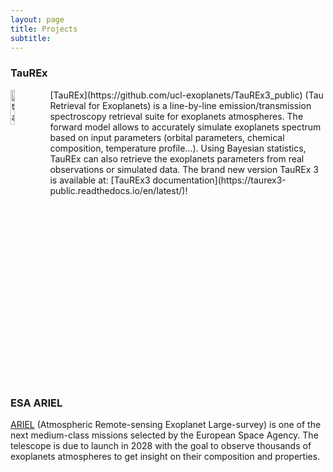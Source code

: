 ```yaml
---
layout: page
title: Projects
subtitle: 
---
```



### TauREx
<img src="https://quentchangeat.github.io/img/taurex-3-oct2021.png" alt="taurex" width="12%" height="12%" align="left">
[TauREx](https://github.com/ucl-exoplanets/TauREx3_public) (Tau Retrieval for Exoplanets) is a line-by-line emission/transmission spectroscopy retrieval suite for exoplanets atmospheres. The forward model allows to accurately simulate exoplanets spectrum based on input parameters (orbital parameters, chemical composition, temperature profile...). Using Bayesian statistics, TauREx can also retrieve the exoplanets parameters from real observations or simulated data. The brand new version TauREx 3 is available at: [TauREx3 documentation](https://taurex3-public.readthedocs.io/en/latest/)!
<br clear="left"/>

### ESA ARIEL
[ARIEL](https://ariel-spacemission.eu/) (Atmospheric Remote-sensing Exoplanet Large-survey) is one of the next medium-class missions selected by the European Space Agency. The telescope is due to launch in 2028 with the goal to observe thousands of exoplanets atmospheres to get insight on their composition and properties. 

